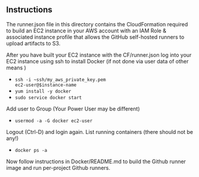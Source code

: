 ## Instructions 
The runner.json file in this directory contains the CloudFormation required 
to build an EC2 instance in your AWS account with an IAM Role & 
associated instance profile that allows the GitHub self-hosted runners to upload 
artifacts to S3.

After you have built your EC2 instance with the CF/runner.json log into your 
EC2 instance using ssh to install Docker (if not done via user data of other means
)
* <code>ssh -i ~ssh/my_aws_private_key.pem ec2-user@$instance-name</code>
* <code>yum install -y docker</code>
* <code>sudo service docker start</code>

Add user to Group (Your Power User may be different)

* <code>usermod -a -G docker ec2-user</code> 

Logout (Ctrl-D) and login again. List running containers (there should not be any!)

* <code>docker ps -a</code>

Now follow instructions in Docker/README.md to build the Github runner image and 
run per-project Github runners. 
